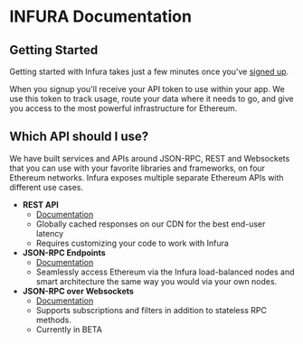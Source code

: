 # INFURA Documentation

## Getting Started

Getting started with Infura takes just a few minutes once you’ve [signed up](https://infura.io/signup).

When you signup you'll receive your API token to use within your app. We use this token to track usage, route your data where it needs to go, and give you access to the most powerful infrastructure for Ethereum.

## Which API should I use?

We have built services and APIs around JSON-RPC, REST and Websockets that you can use with your favorite libraries and frameworks, on four Ethereum networks.  Infura exposes multiple separate Ethereum APIs with different use cases.

- **REST API**
  - [Documentation](https://infura-staging.now.sh/docs/api/rest/get/symbolFull)
  - Globally cached responses on our CDN for the best end-user latency
  - Requires customizing your code to work with Infura
- **JSON-RPC Endpoints**
  - [Documentation](https://infura-staging.now.sh/docs/api/jsonrpc/gettingStarted/chooseaNetwork)
  - Seamlessly access Ethereum via the Infura load-balanced nodes and smart architecture the same way you would via your own nodes.
- **JSON-RPC over Websockets**
  - [Documentation](https://infura-staging.now.sh/docs/api/websocket/beta)
  - Supports subscriptions and filters in addition to stateless RPC methods.
  - Currently in BETA
